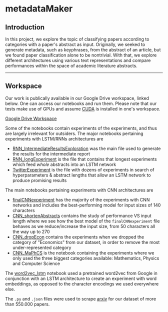 # metadataMaker
## Introduction

In this project, we explore the topic of classifying papers according to categories with a paper's abstract as input. Originally, we seeked to generate metadata, such as keyphrases, from the abstract of an article, but we found paper classification alone to be nontrivial. With that, we explore different architectures using various text representations and compare performances within the space of academic literature abstracts.

---

## Workspace

Our work is publically available in our Google Drive workspace, linked below. One can access our notebooks and run them. Please note that our tests make use of GPUs and assume [CUDA](https://developer.nvidia.com/cuda-downloads) is installed in one's workspace.

[Google Drive Workspace](https://drive.google.com/open?id=1B_YdLzaOxdMvOt4npWr9k-T8b3WJtgbc)

Some of the notebooks contain experiments of the experiments, and thus are largely irrelevant for outsiders. The major notebooks pertaining experiments with LSTM/RNNs architectures are
 - [RNN_IntermediateResultsExploration](./RNN_IntermediateResultsExploration.ipynb) was the main file used to generate the results for the intermediate report
 - [RNN_longExperiment](./RNN_longExperiment.ipynb) is the file that contains that longest experiments which feed _whole_ abstracts into an LSTM network
 - [TwitterExperiment](./TwitterExperiment.ipynb) is the file with dozens of experiments in search of hyperparameters & abstract lengths that allow an LSTM network to produce promising results
 
The main notebooks pertaining experiments with CNN architectures are
 - [finalCNNexperiment](./finalCNNexperiment.ipynb) has the majority of the experiments with CNN networks and includes the best-performing model for input sizes of $140$ characters
 - [CNN_shortenAbstracts](./CNN_shortenAbstracts.ipynb) contains the study of performance VS input length where we see how the best model of the `finalCNNexperiment` file behaves as we reduce/increase the input size, from 50 characters all the way up to 270
 - [CNN_dropEcon](./CNN_dropEcon.ipynb) contains the experiments when we dropped the category of "Economics" from our dataset, in order to remove the most under-represented category
 - [CNN_MaPhCS](./CNN_MaPhCS.ipynb) is the notebook containing the experiments where we only used the three biggest categories available: Mathematics, Physics and Computer Science
 
The [word2vec_lstm](./word2vec_lstm.ipynb) notebook used a pretrained word2vec from Google in conjunction with an LSTM architecture to create an experiment with word embeddings, as opposed to the character encodings we used everywhere else.
 
The `.py` and `.json` files were used to scrape [arxiv](arxiv.org) for our dataset of more than 550.000 papers.
